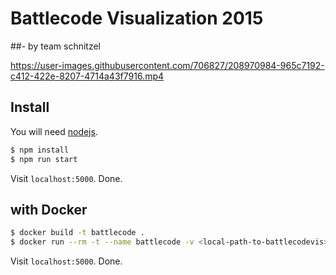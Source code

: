 # Battlecode Visualization 2015
##- by team schnitzel

https://user-images.githubusercontent.com/706827/208970984-965c7192-c412-422e-8207-4714a43f7916.mp4

## Install

You will need [nodejs](http://nodejs.org/).
```sh
$ npm install
$ npm run start
```
Visit ``localhost:5000``. Done.

## with Docker
```sh
$ docker build -t battlecode .
$ docker run --rm -t --name battlecode -v <local-path-to-battlecodevis>:/battlecodevis:rw -p 5000:5000 battlecode
```
Visit ``localhost:5000``. Done.

